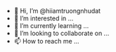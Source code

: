- 👋 Hi, I’m @hiiamtruongnhudat
- 👀 I’m interested in ...
- 🌱 I’m currently learning ...
- 💞️ I’m looking to collaborate on ...
- 📫 How to reach me ...

<!---
hiiamtruongnhudat/hiiamtruongnhudat is a ✨ special ✨ repository because its `README.md` (this file) appears on your GitHub profile.
You can click the Preview link to take a look at your changes.
--->
